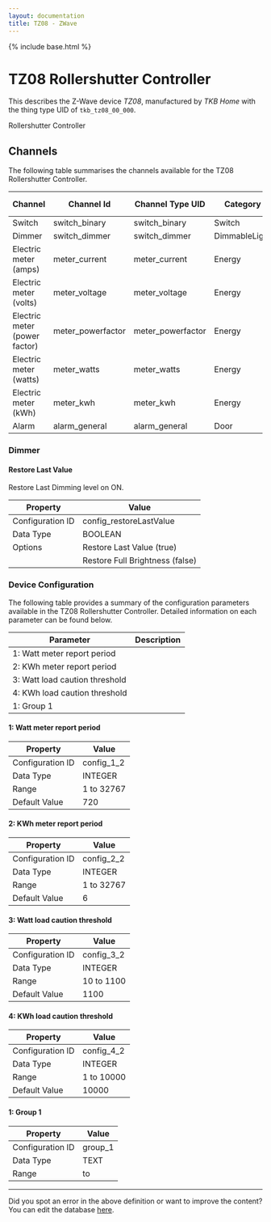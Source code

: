 ```yaml
---
layout: documentation
title: TZ08 - ZWave
---
```


{% include base.html %}

# TZ08 Rollershutter Controller

This describes the Z-Wave device *TZ08*, manufactured by *TKB Home* with the thing type UID of ```tkb_tz08_00_000```. 

Rollershutter Controller


## Channels
The following table summarises the channels available for the TZ08 Rollershutter Controller.

| Channel | Channel Id | Channel Type UID | Category | Item Type |
|---------|------------|------------------|----------|-----------|
| Switch | switch_binary | switch_binary | Switch | Switch |
| Dimmer | switch_dimmer | switch_dimmer | DimmableLight | Dimmer |
| Electric meter (amps) | meter_current | meter_current | Energy | Number |
| Electric meter (volts) | meter_voltage | meter_voltage | Energy | Number |
| Electric meter (power factor) | meter_powerfactor | meter_powerfactor | Energy | Number |
| Electric meter (watts) | meter_watts | meter_watts | Energy | Number |
| Electric meter (kWh) | meter_kwh | meter_kwh | Energy | Number |
| Alarm | alarm_general | alarm_general | Door | Switch |


### Dimmer

#### Restore Last Value

Restore Last Dimming level on ON.


| Property         | Value    |
|------------------|----------|
| Configuration ID | config_restoreLastValue |
| Data Type        | BOOLEAN || Default Value | true |
| Options | Restore Last Value (true) |
|  | Restore Full Brightness (false) |


### Device Configuration
The following table provides a summary of the configuration parameters available in the TZ08 Rollershutter Controller.
Detailed information on each parameter can be found below.

| Parameter   | Description |
|-------------|-------------|
| 1: Watt meter report period |  |
| 2: KWh meter report period |  |
| 3: Watt load caution threshold |  |
| 4: KWh load caution threshold |  |
| 1: Group 1 |  |


#### 1: Watt meter report period


| Property         | Value    |
|------------------|----------|
| Configuration ID | config_1_2 |
| Data Type        | INTEGER |
| Range | 1 to 32767 |
| Default Value | 720 |


#### 2: KWh meter report period


| Property         | Value    |
|------------------|----------|
| Configuration ID | config_2_2 |
| Data Type        | INTEGER |
| Range | 1 to 32767 |
| Default Value | 6 |


#### 3: Watt load caution threshold


| Property         | Value    |
|------------------|----------|
| Configuration ID | config_3_2 |
| Data Type        | INTEGER |
| Range | 10 to 1100 |
| Default Value | 1100 |


#### 4: KWh load caution threshold


| Property         | Value    |
|------------------|----------|
| Configuration ID | config_4_2 |
| Data Type        | INTEGER |
| Range | 1 to 10000 |
| Default Value | 10000 |


#### 1: Group 1


| Property         | Value    |
|------------------|----------|
| Configuration ID | group_1 |
| Data Type        | TEXT |
| Range |  to  |


---

Did you spot an error in the above definition or want to improve the content?
You can edit the database [here](http://www.cd-jackson.com/index.php/zwave/zwave-device-database/zwave-device-list/devicesummary/293).
